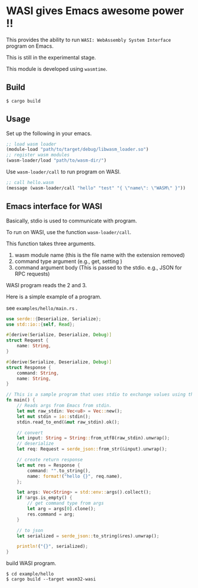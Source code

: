 # WASI gives Emacs awesome power !!

This provides the ability to run `WASI: WebAssembly System Interface` program on Emacs.

This is still in the experimental stage.

This module is developed using `wasmtime`.

## Build

```
$ cargo build
```

## Usage

Set up the following in your emacs.

```lisp
;; load wasm loader
(module-load "path/to/target/debug/libwasm_loader.so")
;; register wasm modules
(wasm-loader/load "path/to/wasm-dir/")
```

Use `wasm-loader/call` to run program on WASI.

```lisp
;; call hello.wasm
(message (wasm-loader/call "hello" "test" "{ \"name\": \"WASM\" }"))
```

## Emacs interface for WASI

Basically, stdio is used to communicate with program.

To run on WASI, use the function `wasm-loader/call`.

This function takes three arguments.

1. wasm module name (this is the file name with the extension removed)
2. command type argument (e.g., get, setting )
3. command argument body (This is passed to the stdio. e.g., JSON for RPC requests)

WASI program reads the 2 and 3.

Here is a simple example of a program.

see `examples/hello/main.rs` .

```rust
use serde::{Deserialize, Serialize};
use std::io::{self, Read};

#[derive(Serialize, Deserialize, Debug)]
struct Request {
    name: String,
}

#[derive(Serialize, Deserialize, Debug)]
struct Response {
    command: String,
    name: String,
}

// This is a sample program that uses stdio to exchange values using the JSON format.
fn main() {
    // Reads args from Emacs from stdin.
    let mut raw_stdin: Vec<u8> = Vec::new();
    let mut stdin = io::stdin();
    stdin.read_to_end(&mut raw_stdin).ok();

    // convert
    let input: String = String::from_utf8(raw_stdin).unwrap();
    // deserialize
    let req: Request = serde_json::from_str(&input).unwrap();

    // create return response
    let mut res = Response {
        command: "".to_string(),
        name: format!("hello {}", req.name),
    };

    let args: Vec<String> = std::env::args().collect();
    if !args.is_empty() {
        // get command type from args
        let arg = args[0].clone();
        res.command = arg;
    }

    // to json
    let serialized = serde_json::to_string(&res).unwrap();

    println!("{}", serialized);
}

```

build WASI program.

```
$ cd example/hello
$ cargo build --target wasm32-wasi
```
